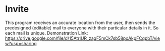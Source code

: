 # Invite
This program receives an accurate location from the user, then sends the predesigned (editable) mail to everyone with their particular details in it. So each mail is unique. 
Demonstration Link:
https://drive.google.com/file/d/15AtrIUR_zagF5mCk7sb58poAkpFCqpbT/view?usp=sharing
